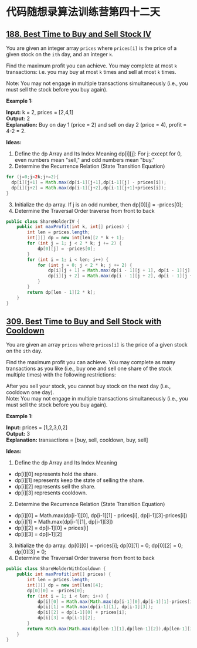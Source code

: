 # 代码随想录算法训练营第四十二天
## [188. Best Time to Buy and Sell Stock IV](https://leetcode.com/problems/best-time-to-buy-and-sell-stock-iv/description/)

You are given an integer array `prices` where `prices[i]` is the price of a given stock on the `ith` day, and an integer `k`.

Find the maximum profit you can achieve. You may complete at most `k` transactions: i.e. you may buy at most `k` times and sell at most `k` times.

Note: You may not engage in multiple transactions simultaneously (i.e., you must sell the stock before you buy again).

**Example 1:**

**Input:** k = 2, prices = [2,4,1]<br>
**Output:** 2<br>
**Explanation:** Buy on day 1 (price = 2) and sell on day 2 (price = 4), profit = 4-2 = 2.

**Ideas:**
1. Define the dp Array and Its Index Meaning
  dp[i][j]: For j: except for 0, even numbers mean "sell," and odd numbers mean "buy."
2. Determine the Recurrence Relation (State Transition Equation)
 ```Java
for (j=0;j<2k;j+=2){
   dp[i][j+1] = Math.max(dp[i-1][j+1],dp[i-1][j] - prices[i]);
   dp[i][j+2] = Math.max(dp[i-1][j+2],dp[i-1][j+1]+prices[i]);
}
```
3. Initialize the dp array.
  If j is an odd number, then dp[0][j] = -prices[0];
4. Determine the Traversal Order
   traverse from front to back

```Java
public class ShareHolderIV {
    public int maxProfit(int k, int[] prices) {
        int len = prices.length;
        int[][] dp = new int[len][2 * k + 1];
        for (int j = 1; j < 2 * k; j += 2) {
            dp[0][j] = -prices[0];
        }
        for (int i = 1; i < len; i++) {
            for (int j = 0; j < 2 * k; j += 2) {
                dp[i][j + 1] = Math.max(dp[i - 1][j + 1], dp[i - 1][j] - prices[i]);
                dp[i][j + 2] = Math.max(dp[i - 1][j + 2], dp[i - 1][j + 1] + prices[i]);
            }
        }
        return dp[len - 1][2 * k];
    }
}
```

## [309. Best Time to Buy and Sell Stock with Cooldown](https://leetcode.com/problems/best-time-to-buy-and-sell-stock-with-cooldown/description/)

You are given an array `prices` where `prices[i]` is the price of a given stock on the `ith` day.

Find the maximum profit you can achieve. You may complete as many transactions as you like (i.e., buy one and sell one share of the stock multiple times) with the following restrictions:

After you sell your stock, you cannot buy stock on the next day (i.e., cooldown one day).<br>
Note: You may not engage in multiple transactions simultaneously (i.e., you must sell the stock before you buy again).

**Example 1:**

**Input:** prices = [1,2,3,0,2] <br>
**Output:** 3<br>
**Explanation:** transactions = [buy, sell, cooldown, buy, sell] 

**Ideas:**
1. Define the dp Array and Its Index Meaning
 * dp[i][0] represents hold the share.
 * dp[i][1] represents keep the state of selling the share.
 * dp[i][2] represents sell the share.
 * dp[i][3] represents cooldown.
2. Determine the Recurrence Relation (State Transition Equation)
 * dp[i][0] = Math.max(dp[i-1][0], dp[i-1][1] - prices[i], dp[i-1][3]-prices[i])
 * dp[i][1] = Math.max(dp[i-1][1], dp[i-1][3])
 * dp[i][2] = dp[i-1][0] + prices[i]
 * dp[i][3] = dp[i-1][2]
3. Initialize the dp array.
   dp[0][0] = -prices[i];
   dp[0][1] = 0;
   dp[0][2] = 0;
   dp[0][3] = 0;
4. Determine the Traversal Order
   traverse from front to back

```Java
public class ShareHolderWithCooldown {
    public int maxProfit(int[] prices) {
        int len = prices.length;
        int[][] dp = new int[len][4];
        dp[0][0] = -prices[0];
        for (int i = 1; i < len; i++) {
            dp[i][0] = Math.max(Math.max(dp[i-1][0],dp[i-1][1]-prices[i]),dp[i-1][3] - prices[i]);
            dp[i][1] = Math.max(dp[i-1][1], dp[i-1][3]);
            dp[i][2] = dp[i-1][0] + prices[i];
            dp[i][3] = dp[i-1][2];
        }
        return Math.max(Math.max(dp[len-1][1],dp[len-1][2]),dp[len-1][3]);
    }
}
```


























